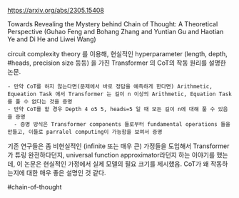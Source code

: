 https://arxiv.org/abs/2305.15408

Towards Revealing the Mystery behind Chain of Thought: A Theoretical Perspective
(Guhao Feng and Bohang Zhang and Yuntian Gu and Haotian Ye and Di He and Liwei Wang)

circuit complexity theory 를 이용해, 현실적인 hyperparameter (length, depth, #heads, precision size 등등) 을 가진 Transformer 의 CoT의 작동 원리를 설명한 논문.

    - 만약 CoT를 하지 않는다면(문제에서 바로 정답을 예측하게 한다면) Arithmetic, Equeation Task 에서 Transformer 는 길이 n 이상의 Arithmetic, Equation Task 를 풀 수 없다는 것을 증명
    - 만약 CoT를 할 경우 Depth 4 o5 5, heads=5 일 때 모든 길이 n에 대해 풀 수 있음을 증명
      - 증명 방식은 Transformer components 들로부터 fundamental operations 들을 만들고, 이들로 parralel computing이 가능함을 보여서 증명

기존 연구들은 좀 비현실적인 (infinite 또는 매우 큰) 가정들을 도입해서 Transformer 가 튜링 완전하다던지, universal function approximator라던지 하는 이야기를 했는데,
이 논문은 현실적인 가정에서 실제 모델의 필요 크기를 제시했음.
CoT가 왜 작동하는지에 대한 매우 좋은 설명인 것 같다.

#chain-of-thought
